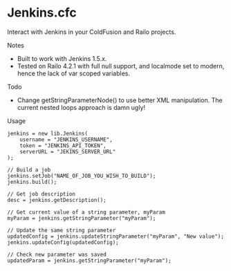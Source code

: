 Jenkins.cfc
=======

Interact with Jenkins in your ColdFusion and Railo projects.

Notes

- Built to work with Jenkins 1.5.x.
- Tested on Railo 4.2.1 with full null support, and localmode set to modern, hence the lack of var scoped variables.

Todo

- Change getStringParameterNode() to use better XML manipulation. The current nested loops approach is damn ugly!

Usage

	jenkins = new lib.Jenkins(
		username = "JENKINS_USERNAME",
		token = "JENKINS_API_TOKEN",
		serverURL = "JEKINS_SERVER_URL"
	);

	// Build a job
	jenkins.setJob("NAME_OF_JOB_YOU_WISH_TO_BUILD");
	jenkins.build();

	// Get job description
	desc = jenkins.getDescription();

	// Get current value of a string parameter, myParam
	myParam = jenkins.getStringParameter("myParam");

	// Update the same string parameter
	updatedConfig = jenkins.updateStringParameter("myParam", "New value");
	jenkins.updateConfig(updatedConfig);

	// Check new parameter was saved
	updatedParam = jenkins.getStringParameter("myParam");